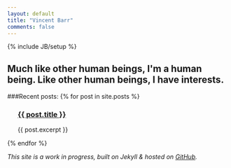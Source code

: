 ```yaml
---
layout: default
title: "Vincent Barr"
comments: false
---
```

{% include JB/setup %}

<h2 style="border: 0">Much like other human beings, I'm a human being. Like other human beings, I have interests.</h2>

###Recent posts:
{% for post in site.posts %}
<ul class="posts">
<p><h3><a href=" {{ post.url }} ">{{ post.title }}</a></h3>
{{ post.excerpt }}</p>
</ul>
{% endfor %}

_This site is a work in progress, built on Jekyll & hosted on [GitHub](https://github.com/vincentbarr/vincentbarr.github.com)._